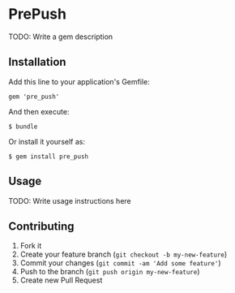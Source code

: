 # PrePush

TODO: Write a gem description

## Installation

Add this line to your application's Gemfile:

    gem 'pre_push'

And then execute:

    $ bundle

Or install it yourself as:

    $ gem install pre_push

## Usage

TODO: Write usage instructions here

## Contributing

1. Fork it
2. Create your feature branch (`git checkout -b my-new-feature`)
3. Commit your changes (`git commit -am 'Add some feature'`)
4. Push to the branch (`git push origin my-new-feature`)
5. Create new Pull Request
